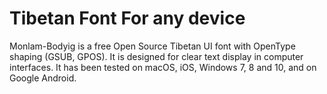 # Tibetan Font For any device
Monlam-Bodyig is a free Open Source Tibetan UI font with OpenType shaping (GSUB, GPOS). It is designed for clear text display in computer interfaces. It has been tested on macOS, iOS, Windows 7, 8 and 10, and on Google Android. 
